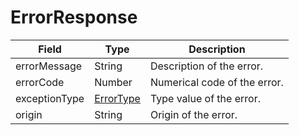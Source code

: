 # ErrorResponse

Field | Type | Description
--- | --- | ---
errorMessage | String | Description of the error.
errorCode | Number | Numerical code of the error.
exceptionType | [ErrorType](../primitives.md#errortype) | Type value of the error.
origin | String | Origin of the error.